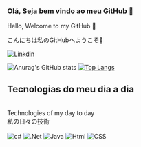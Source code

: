### Olá, Seja bem vindo ao meu GitHub 🤝

Hello, Welcome to my GitHub 🤝

こんにちは私のGitHubへようこそ🤝

[![Linkdin](https://img.shields.io/badge/LinkedIn-0077B5?style=for-the-badge&logo=linkedin&logoColor=white)](https://www.linkedin.com/in/brendobarros/)

![Anurag's GitHub stats](https://github-readme-stats.vercel.app/api?username=Harddolf&show_icons=true&theme=radical)
[![Top Langs](https://github-readme-stats.vercel.app/api/top-langs/?username=Harddolf)](https://github.com/Harddolf/github-readme-stats)

## Tecnologias do meu dia a dia 
</br>
Technologies of my day to day
</br>
私の日々の技術

<div style="display: inline_block"><br/>
 <img aling="center" alt="c#" src="https://img.shields.io/badge/C%23-239120?style=for-the-badge&logo=c-sharp&logoColor=white" />
<img aling="center" alt=".Net" src="https://img.shields.io/badge/.NET-5C2D91?style=for-the-badge&logo=.net&logoColor=white " />
<img aling="center" alt="Java" src="https://img.shields.io/badge/Java-ED8B00?style=for-the-badge&logo=java&logoColor=white" />
<img aling="center" alt="Html" src="https://img.shields.io/badge/HTML-239120?style=for-the-badge&logo=html5&logoColor=white" />
<img aling="center" alt="CSS" src="https://img.shields.io/badge/HTML-239120?style=for-the-badge&logo=html5&logoColor=white" />
</div>
